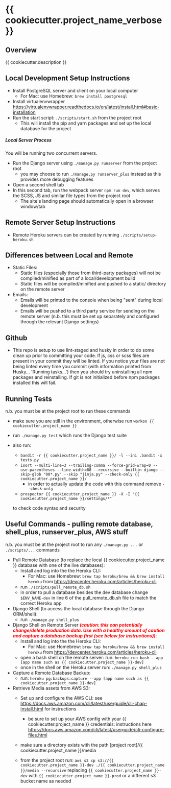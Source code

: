 # {{ cookiecutter.project_name_verbose }}

## Overview
{{ cookiecutter.description }}

## Local Development Setup Instructions
- Install PostgreSQL server and client on your local computer
    - For Mac: use Homebrew: `brew install postgresql`
- Install virtualenvwrapper <https://virtualenvwrapper.readthedocs.io/en/latest/install.html#basic-installation>
- Run the start script: `./scripts/start.sh` from the project root
    - This will install the pip and yarn packages and set up the local database for the project
##### Local Server Process
You will be running two concurrent servers.

- Run the Django server using `./manage.py runserver` from the project root
    - you may choose to run `./manage.py runserver_plus` instead as this provides more debugging features
- Open a second shell tab
- In this second tab, run the webpack server `npm run dev`, which serves the SCSS, JS and similar file types from the project root
    - The site's landing page should automatically open in a browser window/tab

## Remote Server Setup Instructions
- Remote Heroku servers can be created by running `./scripts/setup-heroku.sh`

## Differences between Local and Remote
- Static Files:
    - Static files (especially those from third-party packages) will not be compiled/minified as part of a local/development build
    - Static files will be compiled/minified and pushed to a static/ directory on the remote server
- Emails:
    - Emails will be printed to the console when being "sent" during local development
    - Emails will be pushed to a third party service for sending on the remote server (n.b. this must be set up separately and configured through the relevant Django settings)

## Github
- This repo is setup to use lint-staged and husky in order to do some clean up prior to committing your code. If js, css or scss files are present in your commit they will be linted. If you notice your files are not being linted every time you commit (with information printed from Husky... 'Running tasks...') then you should try uninstalling all npm packages and reinstalling. If git is not initialized before npm packages installed this will fail.

## Running Tests
n.b. you must be at the project root to run these commands

- make sure you are still in the environment, otherwise run `workon {{ cookiecutter.project_name }}`
- run `./manage.py test` which runs the Django test suite
- also run:
    - `bandit -r {{ cookiecutter.project_name }}/ -l --ini .bandit -x tests.py`
    - `isort --multi-line=3 --trailing-comma --force-grid-wrap=0 --use-parentheses --line-width=88 --recursive --builtin django --skip-glob "00*.py" --skip "jinja.py" --check-only {{ cookiecutter.project_name }}/`
        - in order to actually update the code with this command remove `--check-only`
    - `prospector {{ cookiecutter.project_name }} -X -I "{{ cookiecutter.project_name }}/settings/*"`

    to check code syntax and security

## Useful Commands - pulling remote database, shell_plus, runserver_plus, AWS stuff
n.b. you must be at the project root to run any `./manage.py ...` or `./scripts/...` commands

- Pull Remote Database (to replace the local {{ cookiecutter.project_name }} database with one of the live databases):
    - Install and log into the the Heroku CLI:
        - For Mac: use Homebrew: `brew tap heroku/brew && brew install heroku` from <https://devcenter.heroku.com/articles/heroku-cli>
    - run `./scripts/pull_remote_db.sh`
    - in order to pull a database besides the dev database change `$ENV_NAME-dev` in line 6 of the pull_remote_db.sh file to match the correct Heroku app
- Django Shell (to access the local database through the Django ORM/shell):
    - run `./manage.py shell_plus`
- Django Shell on Remote Server ***<span style="color:red;">(caution: this can potentially change/delete production data. Use with a healthy amount of caution and capture a database backup first (see below for instructions))</span>***:
    - Install and log into the the Heroku CLI:
        - For Mac: use Homebrew: `brew tap heroku/brew && brew install heroku` from <https://devcenter.heroku.com/articles/heroku-cli>
    - open a bash shell on the remote server: run: `heroku run bash --app [app name such as {{ cookiecutter.project_name }}-dev]`
    - once in the shell on the Heroku server run: `./manage.py shell_plus`
- Capture a Remote Database Backup:
    - run: `heroku pg:backups:capture --app [app name such as {{ cookiecutter.project_name }}-dev]`
- Retrieve Media assets from AWS S3:
    - Set up and configure the AWS CLI: see <https://docs.aws.amazon.com/cli/latest/userguide/cli-chap-install.html> for instructions
        - be sure to set up your AWS config with your {{ cookiecutter.project_name }} credentials: instructions here <https://docs.aws.amazon.com/cli/latest/userguide/cli-configure-files.html>

    - make sure a directory exists with the path [project root]/{{ cookiecutter.project_name }}/media
    - from the project root run: `aws s3 cp s3://{{ cookiecutter.project_name }}-dev ./{{ cookiecutter.project_name }}/media --recursive` replacing `{{ cookiecutter.project_name }}-dev` with `{{ cookiecutter.project_name }}-prod` or a different s3 bucket name as needed
